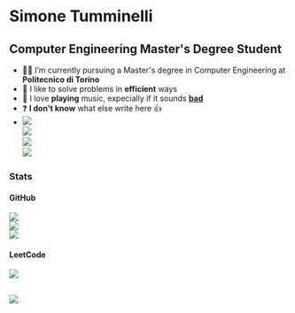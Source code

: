 # Simone Tumminelli
## Computer Engineering Master's Degree Student

- 👨‍💻 I’m currently pursuing a Master's degree in Computer Engineering at **Politecnico di Torino**
- 🌱 I like to solve problems in **efficient** ways
- 🎸 I love **playing** music, expecially if it sounds [**bad**](https://youtu.be/91WSrwReQto)
- ❓ **I don't know** what else write here 👍
- ![](https://github-readme-streak-stats.herokuapp.com/?user=simotmm&theme=dark&hide_border=false)<br/>
![](https://github-readme-streak-stats.herokuapp.com/?user=simotmm&theme=dark&hide_border=false)<br/>
![](https://github-readme-streak-stats.herokuapp.com/?user=simotmm&theme=dark&hide_border=false)<br/>
![](https://github-readme-streak-stats.herokuapp.com/?user=simotmm&theme=dark&hide_border=false)<br/>

### Stats
#### GitHub
![](https://github-readme-stats.vercel.app/api?username=simotmm&theme=dark&hide_border=false&include_all_commits=true&count_private=true)<br/>
![](https://github-readme-streak-stats.herokuapp.com/?user=simotmm&theme=dark&hide_border=false)<br/>
![](https://github-readme-stats.vercel.app/api/top-langs/?username=simotmm&theme=dark&hide_border=false&include_all_commits=true&count_private=true&layout=compact)<br/>
#### LeetCode
![](https://leetcard.jacoblin.cool/simotmm?theme=dark&font=El%20Messiri)

##
![](https://komarev.com/ghpvc/?username=simotmm&color=brightgreen)

<!--
**simotmm/simotmm** is a ✨ _special_ ✨ repository because its `README.md` (this file) appears on your GitHub profile.

Here are some ideas to get you started:

- 🔭 I’m currently working on ...
- 🌱 I’m currently learning ...
- 👯 I’m looking to collaborate on ...
- 🤔 I’m looking for help with ...
- 💬 Ask me about ...
- 📫 How to reach me: ...
- 😄 Pronouns: ...
- ⚡ Fun fact: ...
-->
